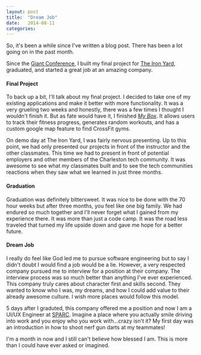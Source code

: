 ```yaml
---
layout: post
title:  "Dream Job"
date:   2014-08-11 
categories: 
---
```


So, it's been a while since I've written a blog post. There has been a lot going on in the past month.  

Since the [Giant Conference][giant], I built my final project for [The Iron Yard][iron], graduated, and started a great job at an amazing company.

[giant]: http://www.giantconf.com/
[iron]: http://www.theironyard.com

#### Final Project

To back up a bit, I'll talk about my final project. I decided to take one of my existing applications and make it better with more functionality. It was a very grueling two weeks and honestly, there was a few times I thought I wouldn't finish it. But as fate would have it, I finished [*My Box*][box]. It allows users to track their fitness progress, generates random workouts, and has a custom google map feature to find CrossFit gyms. 

[box]: https://shawn-final.firebaseapp.com/#/

On demo day at The Iron Yard, I was fairly nervous presenting. Up to this point, we had only presented our projects in front of the instructor and the other classmates. This time we had to present in front of potential employers and other members of the Charleston tech community. It was awesome to see what my classmates built and to see the tech communities reactions when they saw what we learned in just three months.

#### Graduation

Graduation was definitely bittersweet. It was nice to be done with the 70 hour weeks but after three months, you feel like one big family. We had endured so much together and I'll never forget what I gained from my experience there. It was more than just a code camp. It was the road less traveled that turned my life upside down and gave me hope for a better future.

#### Dream Job

I really do feel like God led me to pursue software engineering but to say I didn't doubt I would find a job would be a lie. However, a very respected company pursued me to interview for a position at their company. The interview process was so much better than anything I've ever experienced. This company truly cares about character first and skills second. They wanted to know who I was, my dreams, and how I could add value to their already awesome culture. I wish more places would follow this model.
  
5 days after I graduted, this company offered me a position and now I am a UI/UX Engineer at [SPARC][sparc].  Imagine a place where you actually smile driving into work and you enjoy who you work with...crazy isn't it? My first day was an introduction in how to shoot nerf gun darts at my teammates! 

I'm a month in now and I still can't believe how blessed I am. This is more than I could have ever asked or imagined.

[sparc]: http://www.sparcedge.com/
